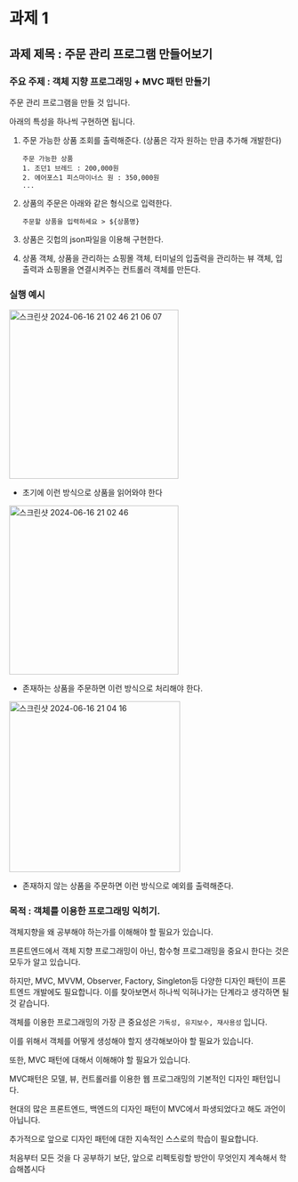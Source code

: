 # 과제 1

## 과제 제목 : 주문 관리 프로그램 만들어보기

### 주요 주제 : 객체 지향 프로그래밍 + MVC 패턴 만들기

주문 관리 프로그램을 만들 것 입니다.

아래의 특성을 하나씩 구현하면 됩니다.

1. 주문 가능한 상품 조회를 출력해준다. (상품은 각자 원하는 만큼 추가해 개발한다)

   ```
   주문 가능한 상품
   1. 조던1 브레드 : 200,000원
   2. 에어포스1 피스마이너스 원 : 350,000원
   ...
   ```

2. 상품의 주문은 아래와 같은 형식으로 입력한다.

   ```
   주문할 상품을 입력하세요 > ${상품명}
   ```

3. 상품은 깃헙의 json파일을 이용해 구현한다.
4. 상품 객체, 상품을 관리하는 쇼핑몰 객체, 터미널의 입출력을 관리하는 뷰 객체, 입출력과 쇼핑몰을 연결시켜주는 컨트롤러 객체를 만든다.

### 실행 예시

<img width="304" alt="스크린샷 2024-06-16 21 02 46 21 06 07" src="https://github.com/JangAJang/fe_study/assets/99702271/cd7190e1-677f-49d0-af08-e10207375c0e">

- 초기에 이런 방식으로 상품을 읽어와야 한다

<img width="304" alt="스크린샷 2024-06-16 21 02 46" src="https://github.com/JangAJang/fe_study/assets/99702271/ff2fbd47-e2cf-4d42-a794-1f1cfd62ddc6">

- 존재하는 상품을 주문하면 이런 방식으로 처리해야 한다.
  
<img width="307" alt="스크린샷 2024-06-16 21 04 16" src="https://github.com/JangAJang/fe_study/assets/99702271/7b8587b9-ba1c-4228-8ac4-e13c1b918d84">

- 존재하지 않는 상품을 주문하면 이런 방식으로 예외를 출력해준다.

### 목적 : 객체를 이용한 프로그래밍 익히기.

객체지향을 왜 공부해야 하는가를 이해해야 할 필요가 있습니다.

프론트엔드에서 객체 지향 프로그래밍이 아닌, 함수형 프로그래밍을 중요시 한다는 것은 모두가 알고 있습니다.

하지만, MVC, MVVM, Observer, Factory, Singleton등 다양한 디자인 패턴이 프론트엔드 개발에도 필요합니다. 이를 찾아보면서 하나씩 익혀나가는 단계라고 생각하면 될 것 같습니다.

객체를 이용한 프로그래밍의 가장 큰 중요성은 `가독성, 유지보수, 재사용성` 입니다.

이를 위해서 객체를 어떻게 생성해야 할지 생각해보아야 할 필요가 있습니다.

또한, MVC 패턴에 대해서 이해해야 할 필요가 있습니다.

MVC패턴은 모델, 뷰, 컨트롤러를 이용한 웹 프로그래밍의 기본적인 디자인 패턴입니다.

현대의 많은 프론트엔드, 백엔드의 디자인 패턴이 MVC에서 파생되었다고 해도 과언이 아닙니다.

추가적으로 앞으로 디자인 패턴에 대한 지속적인 스스로의 학습이 필요합니다.

처음부터 모든 것을 다 공부하기 보단, 앞으로 리펙토링할 방안이 무엇인지 계속해서 학습해봅시다
